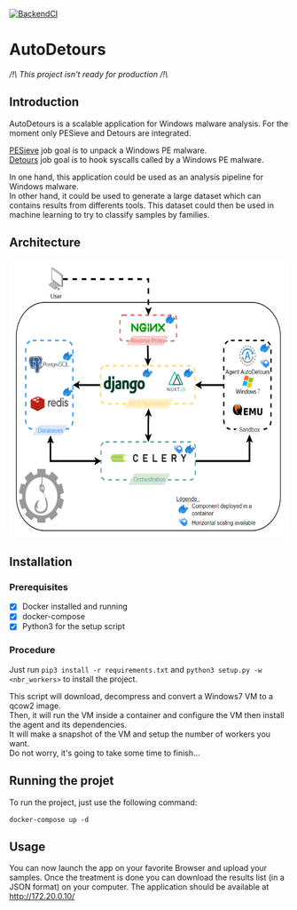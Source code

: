 
</p>

[![BackendCI](https://github.com/Kn0wl3dge/AutoDetours/actions/workflows/backend.yml/badge.svg)](https://github.com/Kn0wl3dge/AutoDetours/actions/workflows/backend.yml)
# AutoDetours

*/!\ This project isn't ready for production /!\\*

## Introduction

AutoDetours is a scalable application for Windows malware analysis.
For the moment only PESieve and Detours are integrated.

[PESieve](https://github.com/hasherezade/pe-sieve) job goal is to unpack a Windows PE malware.  
[Detours](https://github.com/microsoft/Detours) job goal is to hook syscalls called by a Windows PE malware. 

In one hand, this application could be used as an analysis pipeline for Windows malware.  
In other hand, it could be used to generate a large dataset which can contains results from differents tools.
This dataset could then be used in machine learning to try to classify samples by families.

## Architecture
<p align="center">
  <img height="500" src="doc/AutoDetoursArchi.png">
</p>

## Installation

### Prerequisites

- [X] Docker installed and running
- [X] docker-compose
- [X] Python3 for the setup script

### Procedure
Just run `pip3 install -r requirements.txt` and `python3 setup.py -w <nbr_workers>` to install the project.  

This script will download, decompress and convert a Windows7 VM to a qcow2 image.  
Then, it will run the VM inside a container and configure the VM then install the agent and its dependencies.  
It will make a snapshot of the VM and setup the number of workers you want.  
Do not worry, it's going to take some time to finish...

## Running the projet
To run the project, just use the following command:

```
docker-compose up -d
```

## Usage
You can now launch the app on your favorite Browser and upload your samples. Once the treatment is done you can download the results list (in a JSON format) on your computer.
The application should be available at http://172.20.0.10/
